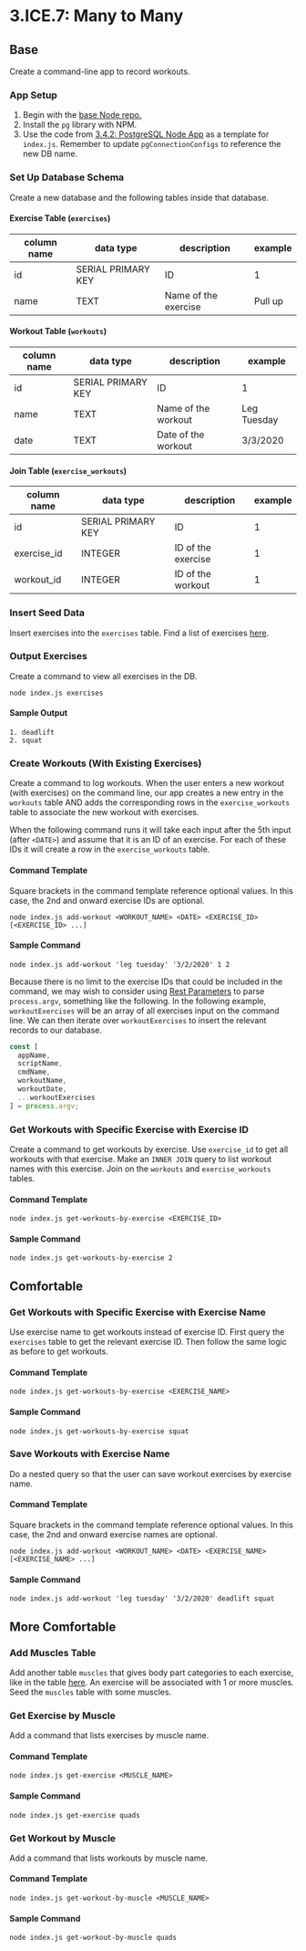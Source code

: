 # 3.ICE.7: Many to Many

## Base

Create a command-line app to record workouts.

### App Setup

1. Begin with the [base Node repo.](https://github.com/rocketacademy/base-node-bootcamp)
2. Install the `pg` library with NPM.
3. Use the code from [3.4.2: PostgreSQL Node App](../3.4-sql-applications/3.4.2-postgresql-node-app.md#select) as a template for `index.js`. Remember to update `pgConnectionConfigs` to reference the new DB name.

### Set Up Database Schema

Create a new database and the following tables inside that database.

#### Exercise Table (`exercises`)

| column name | data type          | description          | example |
| ----------- | ------------------ | -------------------- | ------- |
| id          | SERIAL PRIMARY KEY | ID                   | 1       |
| name        | TEXT               | Name of the exercise | Pull up |

#### Workout Table (`workouts`)

| column name | data type          | description         | example     |
| ----------- | ------------------ | ------------------- | ----------- |
| id          | SERIAL PRIMARY KEY | ID                  | 1           |
| name        | TEXT               | Name of the workout | Leg Tuesday |
| date        | TEXT               | Date of the workout | 3/3/2020    |

#### Join Table (`exercise_workouts`)

| column name  | data type          | description        | example |
| ------------ | ------------------ | ------------------ | ------- |
| id           | SERIAL PRIMARY KEY | ID                 | 1       |
| exercise\_id | INTEGER            | ID of the exercise | 1       |
| workout\_id  | INTEGER            | ID of the workout  | 1       |

### Insert Seed Data

Insert exercises into the `exercises` table. Find a list of exercises [here](https://en.wikipedia.org/wiki/List\_of\_weight\_training\_exercises).

### Output Exercises

Create a command to view all exercises in the DB.

```
node index.js exercises
```

#### Sample Output

```
1. deadlift
2. squat
```

### Create Workouts (With Existing Exercises)

Create a command to log workouts. When the user enters a new workout (with exercises) on the command line, our app creates a new entry in the `workouts` table AND adds the corresponding rows in the `exercise_workouts` table to associate the new workout with exercises.

When the following command runs it will take each input after the 5th input (after `<DATE>`) and assume that it is an ID of an exercise. For each of these IDs it will create a row in the `exercise_workouts` table.

#### Command Template

Square brackets in the command template reference optional values. In this case, the 2nd and onward exercise IDs are optional.

```
node index.js add-workout <WORKOUT_NAME> <DATE> <EXERCISE_ID> [<EXERCISE_ID> ...]
```

#### Sample Command

```
node index.js add-workout 'leg tuesday' '3/2/2020' 1 2
```

Because there is no limit to the exercise IDs that could be included in the command, we may wish to consider using [Rest Parameters](../../language-and-tooling/0.2-es6/0.2.3-es6-destructuring-spread-operators.md#rest-parameters) to parse `process.argv`, something like the following. In the following example, `workoutExercises` will be an array of all exercises input on the command line. We can then iterate over `workoutExercises` to insert the relevant records to our database.

```javascript
const [
  appName,
  scriptName,
  cmdName,
  workoutName,
  workoutDate,
  ...workoutExercises
] = process.argv;
```

### Get Workouts with Specific Exercise with Exercise ID

Create a command to get workouts by exercise. Use `exercise_id` to get all workouts with that exercise. Make an `INNER JOIN` query to list workout names with this exercise. Join on the `workouts` and `exercise_workouts` tables.

#### Command Template

```
node index.js get-workouts-by-exercise <EXERCISE_ID>
```

#### Sample Command

```
node index.js get-workouts-by-exercise 2
```

## Comfortable

### Get Workouts with Specific Exercise with Exercise Name

Use exercise name to get workouts instead of exercise ID. First query the `exercises` table to get the relevant exercise ID. Then follow the same logic as before to get workouts.

#### Command Template

```
node index.js get-workouts-by-exercise <EXERCISE_NAME>
```

#### Sample Command

```
node index.js get-workouts-by-exercise squat
```

### Save Workouts with Exercise Name

Do a nested query so that the user can save workout exercises by exercise name.

#### Command Template

Square brackets in the command template reference optional values. In this case, the 2nd and onward exercise names are optional.

```
node index.js add-workout <WORKOUT_NAME> <DATE> <EXERCISE_NAME> [<EXERCISE_NAME> ...]
```

#### Sample Command

```
node index.js add-workout 'leg tuesday' '3/2/2020' deadlift squat
```

## More Comfortable

### Add Muscles Table

Add another table `muscles` that gives body part categories to each exercise, like in the table [here](https://en.wikipedia.org/wiki/List\_of\_weight\_training\_exercises#Overview). An exercise will be associated with 1 or more muscles. Seed the `muscles` table with some muscles.

### Get Exercise by Muscle

Add a command that lists exercises by muscle name.

#### Command Template

```
node index.js get-exercise <MUSCLE_NAME>
```

#### Sample Command

```
node index.js get-exercise quads
```

### Get Workout by Muscle

Add a command that lists workouts by muscle name.

#### Command Template

```
node index.js get-workout-by-muscle <MUSCLE_NAME>
```

#### Sample Command

```
node index.js get-workout-by-muscle quads
```
